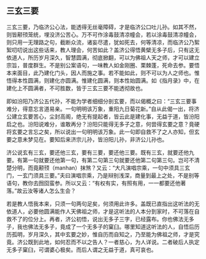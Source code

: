 ## 三玄三要

三玄三要，乃临济公心法，能透得无丝毫障碍，才是临济公口吐儿孙。如其不然，则皆颟顸笼统，埋没济公苦心。万不可作涂毒鼓清凉幢会，若以涂毒鼓清凉幢会，则只用一无理路之句，截断众流，诸妄尽遣，犹如死去，何等清凉，而临济公乃絮絮叨叨说出这些话来，教人理会，何苦如此？盖济公得悟黄檗无多子后，只有这无依道人，所历岁月深久，智慧圆满，彻底掀翻，可以为佛祖人天之师，才可以建立宗旨，普度群生。不是别公案语句，一味教人如金刚圈、栗棘蓬，死命去参。要悟本来面目，此乃建化门头，因人而施之事。若不能如此，则不可以为人之师也。惟悟得本性圆满，则建化亦圆满。惟建化圆满，则本性始圆满。如《指月录》中，在建化上不圆满者，不可胜数，皆于三玄三要不能透彻故也。

即如汾阳乃济公五代孙，不能为学者细细分剖玄要，而以偈概之曰：“三玄三要事难分，得意忘言道易亲。一句明明该万象，重阳九日菊花新。”自从此偈一出，将济公建立玄要苦心，尘封高阁，绝无有提起者，皆云此是建化事，无益于道，皆汾阳启之也。汾阳说难分，谁敢再分？汾阳只能得无多子之意，何尝得玄要之意？竟硬将玄要之言忘之矣，所以说出一句明明该万象。此一句即自救不了之人亦知，但玄要之意未梦见在。要知后来济宗儿孙，皆汾阳儿孙，非济公儿孙也。

济公说玄有三玄，要还他三玄，要有三要，要还他三要。既有三玄，就要还他九要。有第一句就要还他第一句，有第二句第三句就要还他第二句第三句。岂可不清楚分明，而竟颟顸（manhan）抹煞？又云：“大凡演唱宗乘，一句中须具三玄门，一玄门须具三要。”夫曰演唱宗乘，乃是辩别浅深，商量到最上之处，不是别等语句，教你去囫囵蛮参。所以又云：“有权有实，有照有用，一一都要还他著落。”故云汝等诸人怎么生会？

若是教人悟我本来，只须一句两句足矣，何须用此许多。盖既已直指出这听法的无依道人，必要他圆满能作人天佛祖之师，才是这听法的人本分到家时，不可落在自救不了的位分上。再者，济公初悟，说出无多子三字，已经露布。你也佛法无多子，我也佛法无多子，竟成了一个无多子的窠臼。哪里知道这听法的人，自悟后历历孤明，岁月深久，其中玄要之妙，惟自历而自知之，乃至能为佛祖之师，才是究竟。济公既到此地，如何忍而不以之告人？一者慈心，为人详说。二者破后人执定无多子窠臼，可谓婆心极矣。而后人谓之无益于道，真可哀也。
